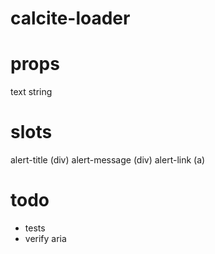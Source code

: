 # calcite-loader

# props

text string

# slots

alert-title (div)
alert-message (div)
alert-link (a)

# todo

- tests
- verify aria
